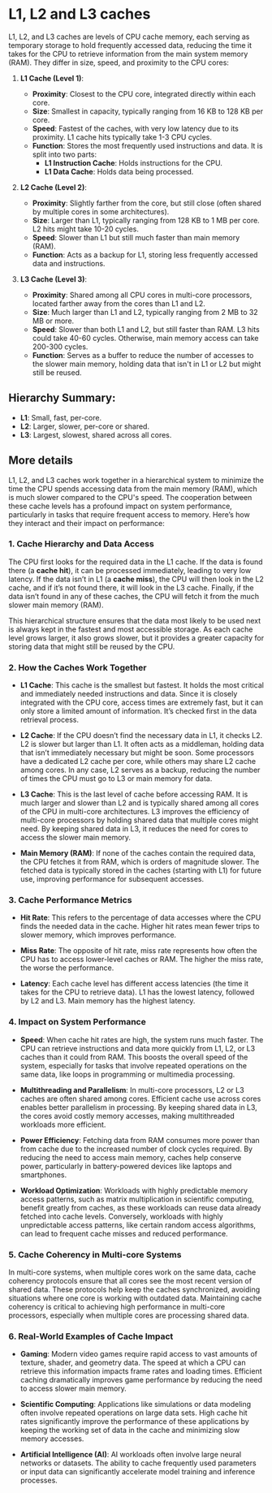 # L1, L2 and L3 caches

L1, L2, and L3 caches are levels of CPU cache memory, each serving as temporary storage to hold frequently accessed data, reducing the time it takes for the CPU to retrieve information from the main system memory (RAM). They differ in size, speed, and proximity to the CPU cores:

1. **L1 Cache (Level 1)**:
   - **Proximity**: Closest to the CPU core, integrated directly within each core.
   - **Size**: Smallest in capacity, typically ranging from 16 KB to 128 KB per core.
   - **Speed**: Fastest of the caches, with very low latency due to its proximity. L1 cache hits typically take 1-3 CPU cycles.
   - **Function**: Stores the most frequently used instructions and data. It is split into two parts:
     - **L1 Instruction Cache**: Holds instructions for the CPU.
     - **L1 Data Cache**: Holds data being processed.

2. **L2 Cache (Level 2)**:
   - **Proximity**: Slightly farther from the core, but still close (often shared by multiple cores in some architectures).
   - **Size**: Larger than L1, typically ranging from 128 KB to 1 MB per core. L2 hits might take 10-20 cycles.
   - **Speed**: Slower than L1 but still much faster than main memory (RAM).
   - **Function**: Acts as a backup for L1, storing less frequently accessed data and instructions.

3. **L3 Cache (Level 3)**:
   - **Proximity**: Shared among all CPU cores in multi-core processors, located farther away from the cores than L1 and L2.
   - **Size**: Much larger than L1 and L2, typically ranging from 2 MB to 32 MB or more.
   - **Speed**: Slower than both L1 and L2, but still faster than RAM. L3 hits could take 40-60 cycles. Otherwise, main memory access can take 200-300 cycles.
   - **Function**: Serves as a buffer to reduce the number of accesses to the slower main memory, holding data that isn't in L1 or L2 but might still be reused.

## Hierarchy Summary:
- **L1**: Small, fast, per-core.
- **L2**: Larger, slower, per-core or shared.
- **L3**: Largest, slowest, shared across all cores.

## More details

L1, L2, and L3 caches work together in a hierarchical system to minimize the time the CPU spends accessing data from the main memory (RAM), which is much slower compared to the CPU's speed. The cooperation between these cache levels has a profound impact on system performance, particularly in tasks that require frequent access to memory. Here’s how they interact and their impact on performance:

### 1. **Cache Hierarchy and Data Access**
The CPU first looks for the required data in the L1 cache. If the data is found there (a **cache hit**), it can be processed immediately, leading to very low latency. If the data isn’t in L1 (a **cache miss**), the CPU will then look in the L2 cache, and if it’s not found there, it will look in the L3 cache. Finally, if the data isn’t found in any of these caches, the CPU will fetch it from the much slower main memory (RAM).

This hierarchical structure ensures that the data most likely to be used next is always kept in the fastest and most accessible storage. As each cache level grows larger, it also grows slower, but it provides a greater capacity for storing data that might still be reused by the CPU.

### 2. **How the Caches Work Together**
- **L1 Cache**: This cache is the smallest but fastest. It holds the most critical and immediately needed instructions and data. Since it is closely integrated with the CPU core, access times are extremely fast, but it can only store a limited amount of information. It’s checked first in the data retrieval process.
  
- **L2 Cache**: If the CPU doesn’t find the necessary data in L1, it checks L2. L2 is slower but larger than L1. It often acts as a middleman, holding data that isn’t immediately necessary but might be soon. Some processors have a dedicated L2 cache per core, while others may share L2 cache among cores. In any case, L2 serves as a backup, reducing the number of times the CPU must go to L3 or main memory for data.

- **L3 Cache**: This is the last level of cache before accessing RAM. It is much larger and slower than L2 and is typically shared among all cores of the CPU in multi-core architectures. L3 improves the efficiency of multi-core processors by holding shared data that multiple cores might need. By keeping shared data in L3, it reduces the need for cores to access the slower main memory.

- **Main Memory (RAM)**: If none of the caches contain the required data, the CPU fetches it from RAM, which is orders of magnitude slower. The fetched data is typically stored in the caches (starting with L1) for future use, improving performance for subsequent accesses.

### 3. **Cache Performance Metrics**
- **Hit Rate**: This refers to the percentage of data accesses where the CPU finds the needed data in the cache. Higher hit rates mean fewer trips to slower memory, which improves performance.
  
- **Miss Rate**: The opposite of hit rate, miss rate represents how often the CPU has to access lower-level caches or RAM. The higher the miss rate, the worse the performance.
  
- **Latency**: Each cache level has different access latencies (the time it takes for the CPU to retrieve data). L1 has the lowest latency, followed by L2 and L3. Main memory has the highest latency.

### 4. **Impact on System Performance**
- **Speed**: When cache hit rates are high, the system runs much faster. The CPU can retrieve instructions and data more quickly from L1, L2, or L3 caches than it could from RAM. This boosts the overall speed of the system, especially for tasks that involve repeated operations on the same data, like loops in programming or multimedia processing.

- **Multithreading and Parallelism**: In multi-core processors, L2 or L3 caches are often shared among cores. Efficient cache use across cores enables better parallelism in processing. By keeping shared data in L3, the cores avoid costly memory accesses, making multithreaded workloads more efficient.

- **Power Efficiency**: Fetching data from RAM consumes more power than from cache due to the increased number of clock cycles required. By reducing the need to access main memory, caches help conserve power, particularly in battery-powered devices like laptops and smartphones.

- **Workload Optimization**: Workloads with highly predictable memory access patterns, such as matrix multiplication in scientific computing, benefit greatly from caches, as these workloads can reuse data already fetched into cache levels. Conversely, workloads with highly unpredictable access patterns, like certain random access algorithms, can lead to frequent cache misses and reduced performance.

### 5. **Cache Coherency in Multi-core Systems**
In multi-core systems, when multiple cores work on the same data, cache coherency protocols ensure that all cores see the most recent version of shared data. These protocols help keep the caches synchronized, avoiding situations where one core is working with outdated data. Maintaining cache coherency is critical to achieving high performance in multi-core processors, especially when multiple cores are processing shared data.

### 6. **Real-World Examples of Cache Impact**
- **Gaming**: Modern video games require rapid access to vast amounts of texture, shader, and geometry data. The speed at which a CPU can retrieve this information impacts frame rates and loading times. Efficient caching dramatically improves game performance by reducing the need to access slower main memory.
  
- **Scientific Computing**: Applications like simulations or data modeling often involve repeated operations on large data sets. High cache hit rates significantly improve the performance of these applications by keeping the working set of data in the cache and minimizing slow memory accesses.
  
- **Artificial Intelligence (AI)**: AI workloads often involve large neural networks or datasets. The ability to cache frequently used parameters or input data can significantly accelerate model training and inference processes.
